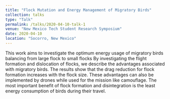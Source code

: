 ```yaml
---
title: "Flock Mutation and Energy Management of Migratory Birds"
collection: talks
type: "Talk"
permalink: /talks/2020-04-10-talk-1
venue: "New Mexico Tech Student Research Symposium"
date: 2020-04-10
location: "Socorro, New Mexico"
---
```


This work aims to investigate the optimum energy usage of migratory birds balancing from large flock to small flocks By investigating the flight formation and dislocation of flocks, we describe the advantages associated with migratory birds. The results show that the drag reduction for flock formation increases with the flock size. These advantages can also be implemented by drones while used for the mission like camouflage. The most important benefit of flock formation and disintegration is the least energy consumption of birds during their travel.
